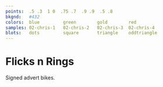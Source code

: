 ```yaml
---
points:  .5 .3  1 0  .75 .7  .9 .9  .5 .8
bkgnd:   #432
colors:  blue         green        gold        red
samples: 02-chris-1   02-chris-2   02-chris-3  02-chris-4
blots:   dots         square       triangle    oddtriangle
---
```


Flicks n Rings
==============

Signed advert bikes.